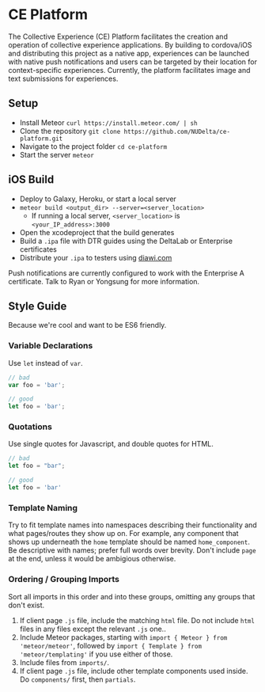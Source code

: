 # CE Platform
The Collective Experience (CE) Platform facilitates the creation and operation of collective experience applications. By building to cordova/iOS and distributing this project as a native app, experiences can be launched with native push notifications and users can be targeted by their location for context-specific experiences. Currently, the platform facilitates image and text submissions for experiences.

## Setup
- Install Meteor `curl https://install.meteor.com/ | sh`
- Clone the repository `git clone https://github.com/NUDelta/ce-platform.git`
- Navigate to the project folder `cd ce-platform`
- Start the server `meteor`

## iOS Build
- Deploy to Galaxy, Heroku, or start a local server
- `meteor build <output_dir> --server=<server_location>`
  - If running a local server, `<server_location>` is `<your_IP_address>:3000` 
- Open the xcodeproject that the build generates
- Build a `.ipa` file with DTR guides using the DeltaLab or Enterprise certificates
- Distribute your `.ipa` to testers using [diawi.com](www.diawi.com)

Push notifications are currently configured to work with the Enterprise A certificate. Talk to Ryan or Yongsung for more information.

## Style Guide

Because we're cool and want to be ES6 friendly.

### Variable Declarations
Use `let` instead of `var`.

```js
// bad
var foo = 'bar';

// good
let foo = 'bar';
```

### Quotations
Use single quotes for Javascript, and double quotes for HTML.

```js
// bad
let foo = "bar";

// good
let foo = 'bar'
```

### Template Naming
Try to fit template names into namespaces describing their functionality and what pages/routes they show up on.
For example, any component that shows up underneath the `home` template should be named `home_component`. Be
descriptive with names; prefer full words over brevity. Don't include `page` at the end, unless it would be ambigious
otherwise.

### Ordering / Grouping Imports
Sort all imports in this order and into these groups, omitting any groups that don't exist.

1. If client page `.js` file, include the matching `html` file. Do not include `html` files in any files except the relevant `.js` one..
2. Include Meteor packages, starting with `import { Meteor } from 'meteor/meteor'`, followed by
   `import { Template } from 'meteor/templating'` if you use either of those.
3. Include files from `imports/`.
4. If client page `.js` file, include other template components used inside. Do `components/` first, then `partials`.